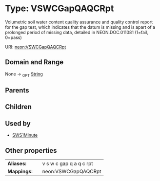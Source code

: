 
# Type: VSWCGapQAQCRpt


Volumetric soil water content quality assurance and quality control report for the gap test, which indicates that the datum is missing and is apart of a prolonged period of missing data, detailed in NEON.DOC.011081 (1=fail, 0=pass)

URI: [neon:VSWCGapQAQCRpt](https://data.neonscience.org/VSWCGapQAQCRpt)


## Domain and Range

None ->  <sub>OPT</sub> [String](types/String.md)

## Parents


## Children


## Used by

 * [SWS1Minute](SWS1Minute.md)

## Other properties

|  |  |  |
| --- | --- | --- |
| **Aliases:** | | v s w c gap q a q c rpt |
| **Mappings:** | | neon:VSWCGapQAQCRpt |

